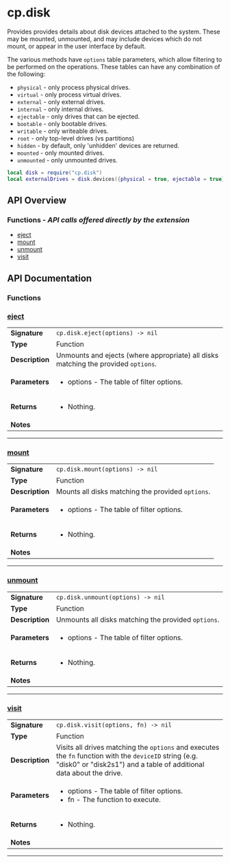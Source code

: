 # cp.disk

Provides provides details about disk devices attached to the system.
These may be mounted, unmounted, and may include devices which do not
mount, or appear in the user interface by default.

The various methods have `options` table parameters, which allow filtering
to be performed on the operations. These tables can have any combination of
the following:

 * `physical`        - only process physical drives.
 * `virtual`         - only process virtual drives.
 * `external`        - only external drives.
 * `internal`        - only internal drives.
 * `ejectable`       - only drives that can be ejected.
 * `bootable`        - only bootable drives.
 * `writable`        - only writeable drives.
 * `root`            - only top-level drives (vs partitions)
 * `hidden`          - by default, only 'unhidden' devices are returned.
 * `mounted`         - only mounted drives.
 * `unmounted`       - only unmounted drives.

```lua
local disk = require("cp.disk")
local externalDrives = disk.devices({physical = true, ejectable = true})
```

## API Overview
### **Functions** - _API calls offered directly by the extension_
 * [eject](#eject)
 * [mount](#mount)
 * [unmount](#unmount)
 * [visit](#visit)


## API Documentation

### Functions


### [eject](#eject)

|                                             |                                                                                     |
| --------------------------------------------|-------------------------------------------------------------------------------------|
| **Signature**                               | `cp.disk.eject(options) -> nil`                                                                    |
| **Type**                                    | Function                                                                     |
| **Description**                             | Unmounts and ejects (where appropriate) all disks matching the provided `options`.                                                                     |
| **Parameters**                              | <ul><li>options   - The table of filter options.</li></ul> |
| **Returns**                                 | <ul><li>Nothing.</li></ul>          |
| **Notes**                                   | <ul></ul>                |

---

### [mount](#mount)

|                                             |                                                                                     |
| --------------------------------------------|-------------------------------------------------------------------------------------|
| **Signature**                               | `cp.disk.mount(options) -> nil`                                                                    |
| **Type**                                    | Function                                                                     |
| **Description**                             | Mounts all disks matching the provided `options`.                                                                     |
| **Parameters**                              | <ul><li>options   - The table of filter options.</li></ul> |
| **Returns**                                 | <ul><li>Nothing.</li></ul>          |
| **Notes**                                   | <ul></ul>                |

---

### [unmount](#unmount)

|                                             |                                                                                     |
| --------------------------------------------|-------------------------------------------------------------------------------------|
| **Signature**                               | `cp.disk.unmount(options) -> nil`                                                                    |
| **Type**                                    | Function                                                                     |
| **Description**                             | Unmounts all disks matching the provided `options`.                                                                     |
| **Parameters**                              | <ul><li>options   - The table of filter options.</li></ul> |
| **Returns**                                 | <ul><li>Nothing.</li></ul>          |
| **Notes**                                   | <ul></ul>                |

---

### [visit](#visit)

|                                             |                                                                                     |
| --------------------------------------------|-------------------------------------------------------------------------------------|
| **Signature**                               | `cp.disk.visit(options, fn) -> nil`                                                                    |
| **Type**                                    | Function                                                                     |
| **Description**                             | Visits all drives matching the `options` and executes the `fn` function with the `deviceID` string (e.g. "disk0" or "disk2s1") and a table of additional data about the drive.                                                                     |
| **Parameters**                              | <ul><li>options   - The table of filter options.</li><li>fn        - The function to execute.</li></ul> |
| **Returns**                                 | <ul><li>Nothing.</li></ul>          |
| **Notes**                                   | <ul></ul>                |

---
